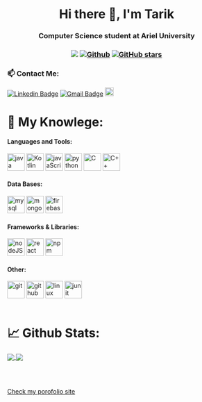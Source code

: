 <h1 align="center">Hi there 👋, I'm Tarik</h1>
<h3 align="center">Computer Science student at Ariel University</h3>

<h3 align="center"> 
  
![](https://visitor-badge.laobi.icu/badge?page_id=6arek212.visitors) 
[![Github](https://img.shields.io/github/followers/6arek212?label=Followers&style=social)](https://github.com/6arek212) 
[![GitHub stars](https://img.shields.io/github/stars/6arek212?label=Stars&style=social)](https://github.com/6arek212)
  
</h3>


<h3> 📫 Contact Me:</h3>

[![Linkedin Badge](https://img.shields.io/badge/-Linkedin-blue?style=flat-square&logo=Linkedin&logoColor=white&link=https://www.linkedin.com/in/tarik-husin-706754184/)](https://www.linkedin.com/in/tarik-husin-706754184/)
[![Gmail Badge](https://img.shields.io/badge/-tarik.id.10@hotmail.com-c14438?style=flat-square&logo=Gmail&logoColor=white&link=mailto:itaygrx@gmail.com)](mailto:tarik.id.10@hotmail.com)
<a href="https://www.facebook.com/profile.php?id=100001463364259"><img src="https://img.shields.io/badge/Facebook-1877F2?style=for-the-badge&logo=facebook&logoColor=white" alt="facebook" height="20"/></a>


<h1> 🔬 My Knowlege:</h1>
<h4 align="left">Languages and Tools:</h3>
<p align="left"> 
<span>
    <img src="https://img.shields.io/badge/Java-ED8B00?style=for-the-badge&logo=java&logoColor=white" alt="java" height="40"/>
    <img src="https://img.shields.io/badge/kotlin-%230095D5.svg?style=for-the-badge&logo=kotlin&logoColor=white" alt="Kotlin" height="40"/>
    <img src="https://img.shields.io/badge/javascript-%23323330.svg?style=for-the-badge&logo=javascript&logoColor=%23F7DF1E" alt="javaScript" height="40"/>
    <img src="https://img.shields.io/badge/Python-14354C?style=for-the-badge&logo=python&logoColor=white" alt="python" height="40"/>
    <img src="https://img.shields.io/badge/C-00599C?style=for-the-badge&logo=c&logoColor=white" alt="C" height="40"/>
    <img src="https://img.shields.io/badge/C%2B%2B-00599C?style=for-the-badge&logo=c%2B%2B&logoColor=white" alt="C++" height="40"/>
    <!-- <img src="https://img.shields.io/badge/JavaScript-F7DF1E?style=for-the-badge&logo=javascript&logoColor=black" alt="javaSqript" height="40"/>
    <img src="https://img.shields.io/badge/HTML5-E34F26?style=for-the-badge&logo=html5&logoColor=white" alt="html" height="40"/>
    <img src="https://img.shields.io/badge/CSS-239120?&style=for-the-badge&logo=css3&logoColor=white" alt="css" height="40"/> -->
</span>


<h4 align="left">Data Bases:</h4>
<span>
      <img src="https://img.shields.io/badge/mysql-%2300f.svg?style=for-the-badge&logo=mysql&logoColor=white" alt="mysql" height="40"/>
      <img src="https://img.shields.io/badge/MongoDB-%234ea94b.svg?style=for-the-badge&logo=mongodb&logoColor=white" alt="mongodb" height="40"/>
      <img src="https://img.shields.io/badge/firebase-%23039BE5.svg?style=for-the-badge&logo=firebase" alt="firebase" height="40"/>
</span>


<h4 align="left">Frameworks & Libraries:</h3>
<span>
    <img src="https://img.shields.io/badge/Node.js-43853D?style=for-the-badge&logo=node.js&logoColor=white" alt="nodeJS" height="40"/>
    <img src="https://img.shields.io/badge/React-20232A?style=for-the-badge&logo=react&logoColor=61DAFB" alt="react" height="40"/>
    <img src="https://img.shields.io/badge/npm-CB3837?style=for-the-badge&logo=npm&logoColor=white" alt="npm" height="40"/>
</span>


  
<h4 align="left">Other:</h3>
<span>
    <img src="https://img.shields.io/badge/Git-F05032?style=for-the-badge&logo=git&logoColor=white" alt="git" height="40"/>
    <img src="https://img.shields.io/badge/GitHub-100000?style=for-the-badge&logo=github&logoColor=white" alt="github" height="40"/>
    <img src="https://img.shields.io/badge/Linux-FCC624?style=for-the-badge&logo=linux&logoColor=black" alt="linux" height="40"/>
    <img src="https://img.shields.io/badge/Junit5-25A162?style=for-the-badge&logo=junit5&logoColor=white" alt="junit" height="40"/>
</span>
</br></br>
</p>
<h1>📈 Github Stats:</h1>
<a href="https://github.com/anuraghazra/github-readme-stats">
  <img align="center" src="https://github-readme-stats.vercel.app/api/top-langs/?username=6arek212&theme=slateorange&layout=compact" />
</a>
<a href="https://github.com/anuraghazra/convoychat">
  <img align="center" src="https://github-readme-stats.vercel.app/api?username=6arek212&show_icons=true&theme=slateorange&layout=compact&line_height=20" />
</a>

</br></br>

<a href="https://resumesnew-bd421.firebaseapp.com/Jj6rmK32b4WUmKpNs2LK">
 Check my porofolio site 
</a>

